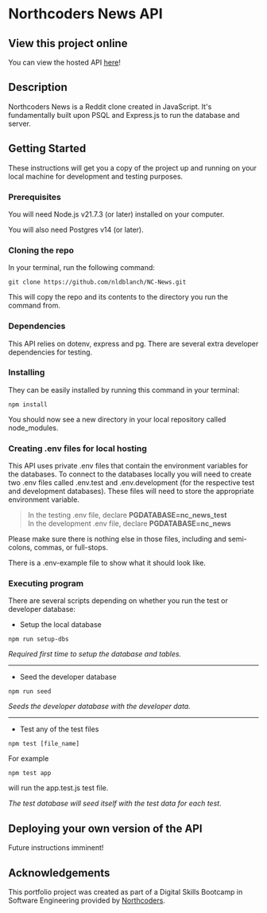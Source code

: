 # Northcoders News API

## View this project online
You can view the hosted API [here](https://nc-news-bxej.onrender.com/api)!


## Description
Northcoders News is a Reddit clone created in JavaScript. It's fundamentally built upon PSQL and Express.js to run the database and server. 


## Getting Started

These instructions will get you a copy of the project up and running on your local machine for development and testing purposes. 

### Prerequisites

You will need Node.js v21.7.3 (or later) installed on your computer. 

You will also need Postgres v14 (or later).

### Cloning the repo

In your terminal, run the following command:
```
git clone https://github.com/nldblanch/NC-News.git
```

This will copy the repo and its contents to the directory you run the command from.

### Dependencies

This API relies on dotenv, express and pg. There are several extra developer dependencies for testing.

### Installing

They can be easily installed by running this command in your terminal:
```
npm install
```
You should now see a new directory in your local repository called node_modules. 

### Creating .env files for local hosting
This API uses private .env files that contain the environment variables for the databases. To connect to the databases locally you will need to create two .env files called .env.test and .env.development (for the respective test and development databases).
These files will need to store the appropriate environment variable. 
> In the testing .env file, declare **PGDATABASE=nc_news_test** \
> In the development .env file, declare **PGDATABASE=nc_news**

Please make sure there is nothing else in those files, including and semi-colons, commas, or full-stops. 

There is a .env-example file to show what it should look like.

### Executing program

There are several scripts depending on whether you run the test or developer database:

- Setup the local database
```
npm run setup-dbs
```
_Required first time to setup the database and tables._

---
- Seed the developer database
```
npm run seed
```
_Seeds the developer database with the developer data._

---
- Test any of the test files
```
npm test [file_name]
```
For example
```
npm test app
```
will run the app.test.js test file.

_The test database will seed itself with the test data for each test._

## Deploying your own version of the API
Future instructions imminent!

## Acknowledgements

This portfolio project was created as part of a Digital Skills Bootcamp in Software Engineering provided by [Northcoders](https://northcoders.com/).